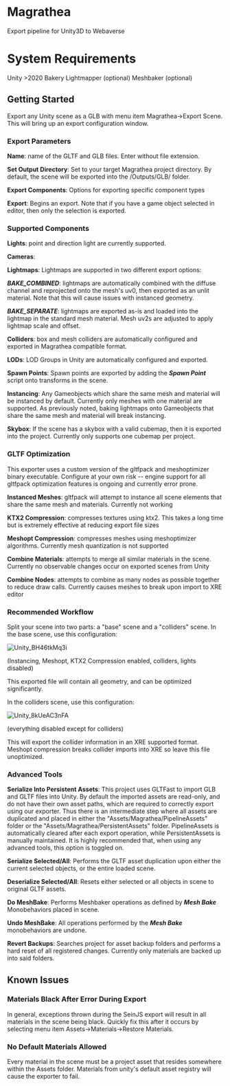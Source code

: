 # Magrathea

Export pipeline for Unity3D to Webaverse

# System Requirements
Unity >2020
Bakery Lightmapper (optional)
Meshbaker (optional)

## Getting Started

Export any Unity scene as a GLB with menu item Magrathea->Export Scene. This will bring up an export configuration window. 

### Export Parameters
**Name**: name of the GLTF and GLB files. Enter without file extension.

**Set Output Directory**: Set to your target Magrathea project directory. By default, the scene will be exported into the /Outputs/GLB/ folder.

**Export Components**: Options for exporting specific component types

**Export**: Begins an export. Note that if you have a game object selected in editor, then only the selection is exported.

### Supported Components
**Lights**: point and direction light are currently supported.

**Cameras**: 

**Lightmaps**: Lightmaps are supported in two different export options:

***BAKE_COMBINED***: lightmaps are automatically combined with the diffuse channel and reprojected onto the mesh's uv0, then exported as an unlit material. Note that this will cause issues with instanced geometry.

***BAKE_SEPARATE***: lightmaps are exported as-is and loaded into the lightmap in the standard mesh material. Mesh uv2s are adjusted to apply lightmap scale and offset. 

**Colliders**: box and mesh colliders are automatically configured and exported in Magrathea compatible format.

**LODs**: LOD Groups in Unity are automatically configured and exported. 

**Spawn Points**: Spawn points are exported by adding the ***Spawn Point*** script onto transforms in the scene. 

**Instancing**: Any Gameobjects which share the same mesh and material will be instanced by default. Currently only meshes with one material are supported. As previously noted, baking lightmaps onto Gameobjects that share the same mesh and material will break instancing.

**Skybox**: If the scene has a skybox with a valid cubemap, then it is exported into the project. Currently only supports one cubemap per project.

### GLTF Optimization

This exporter uses a custom version of the gltfpack and meshoptimizer binary executable. Configure at your own risk -- engine support for all gltfpack optimization features is ongoing and currently error prone.

**Instanced Meshes**: gltfpack will attempt to instance all scene elements that share the same mesh and materials. Currently not working

**KTX2 Compression**: compresses textures using ktx2. This takes a long time but is extremely effective at reducing export file sizes

**Meshopt Compression**: compresses meshes using meshoptimizer algorithms. Currently mesh quantization is not supported

**Combine Materials**: attempts to merge all similar materials in the scene. Currently no observable changes occur on exported scenes from Unity

**Combine Nodes**: attempts to combine as many nodes as possible together to reduce draw calls. Currently causes meshes to break upon import to XRE editor

### Recommended Workflow

Split your scene into two parts: a "base" scene and a "colliders" scene. In the base scene, use this configuration:

![Unity_BH46tkMq3i](https://user-images.githubusercontent.com/94419856/157543849-b7620572-8828-4b95-ba1d-fc0973fb5b11.png)

(Instancing, Meshopt, KTX2 Compression enabled, colliders, lights disabled)

This exported file will contain all geometry, and can be optimized significantly.

In the colliders scene, use this configuration:

![Unity_8kUeAC3nFA](https://user-images.githubusercontent.com/94419856/157544345-dd1d6171-1ba9-4374-b65e-40cda6d24497.png)

(everything disabled except for colliders)

This will export the collider information in an XRE supported format. Meshopt compression breaks collider imports into XRE so leave this file unoptimized.

### Advanced Tools

**Serialize Into Persistent Assets**: This project uses GLTFast to import GLB and GLTF files into Unity. By default the imported assets are read-only, and do not have their own asset paths, which are required to correctly export using our exporter. Thus there is an intermediate step where all assets are duplicated and placed in either the "Assets/Magrathea/PipelineAssets" folder or the "Assets/Magrathea/PersistentAssets" folder. PipelineAssets is automatically cleared after each export operation, while PersistentAssets is manually maintained. It is highly recommended that, when using any advanced tools, this option is toggled on.

**Serialize Selected/All**: Performs the GLTF asset duplication upon either the current selected objects, or the entire loaded scene.

**Deserialize Selected/All**: Resets either selected or all objects in scene to original GLTF assets.

**Do MeshBake**: Performs Meshbaker operations as defined by ***Mesh Bake*** Monobehaviors placed in scene.

**Undo MeshBake**: All operations performed by the ***Mesh Bake*** monobehaviors are undone.

**Revert Backups**: Searches project for asset backup folders and performs a hard reset of all registered changes. Currently only materials are backed up into said folders.

## Known Issues

### Materials Black After Error During Export
In general, exceptions thrown during the SeinJS export will result in all materials in the scene being black. Quickly fix this after it occurs by selecting menu item Assets->Materials->Restore Materials.

### No Default Materials Allowed
Every material in the scene must be a project asset that resides somewhere within the Assets folder. Materials from unity's default asset registry will cause the exporter to fail.
